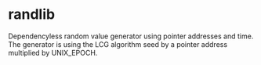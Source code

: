 # randlib

Dependencyless random value generator using pointer addresses and time.
The generator is using the LCG algorithm seed by a pointer address multiplied by
UNIX_EPOCH.
